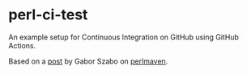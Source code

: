 # perl-ci-test

An example setup for Continuous Integration on GitHub using GitHub
Actions.

Based on a
[post](https://perlmaven.com/github-actions-running-on-3-operating-systems)
by Gabor Szabo on [perlmaven](https://perlmaven.com).
